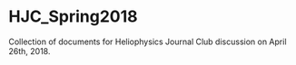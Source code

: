 # HJC_Spring2018
Collection of documents for Heliophysics Journal Club discussion on April 26th, 2018.
